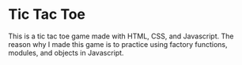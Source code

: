# Tic Tac Toe
This is a tic tac toe game made with HTML, CSS, and Javascript. The reason why I made this game is to practice using factory functions, modules, and objects in Javascript.
